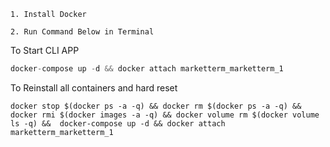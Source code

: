 ```
1. Install Docker
```

``` 
2. Run Command Below in Terminal
```

To Start CLI APP

```php 
docker-compose up -d && docker attach marketterm_marketterm_1
```

To Reinstall all containers and hard reset

``` terminal
docker stop $(docker ps -a -q) && docker rm $(docker ps -a -q) && docker rmi $(docker images -a -q) && docker volume rm $(docker volume ls -q) &&  docker-compose up -d && docker attach marketterm_marketterm_1
```